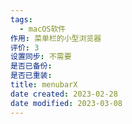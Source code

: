```yaml
---
tags:
  - macOS软件
作用: 菜单栏的小型浏览器
评价: 3
设置同步: 不需要
是否已备份:
是否已重装:
title: menubarX
date created: 2023-02-28
date modified: 2023-03-08
---
```

